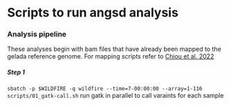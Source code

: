 # Scripts to run angsd analysis

### Analysis pipeline
These analyses begin with bam files that have already been mapped to the gelada reference genome. For mapping scripts refer to [Chiou et al. 2022](https://www.nature.com/articles/s41559-022-01703-4)

##### Step 1
`sbatch -p $WILDFIRE -q wildfire --time=7-00:00:00 --array=1-116 scripts/01_gatk-call.sh` run gatk in parallel to call varaints for each sample 

